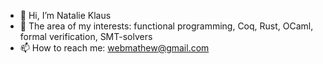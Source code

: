 - 👋 Hi, I’m Natalie Klaus
- 👀 The area of my interests: functional programming, Coq, Rust, OCaml, formal verification, SMT-solvers
- 📫 How to reach me: webmathew@gmail.com


